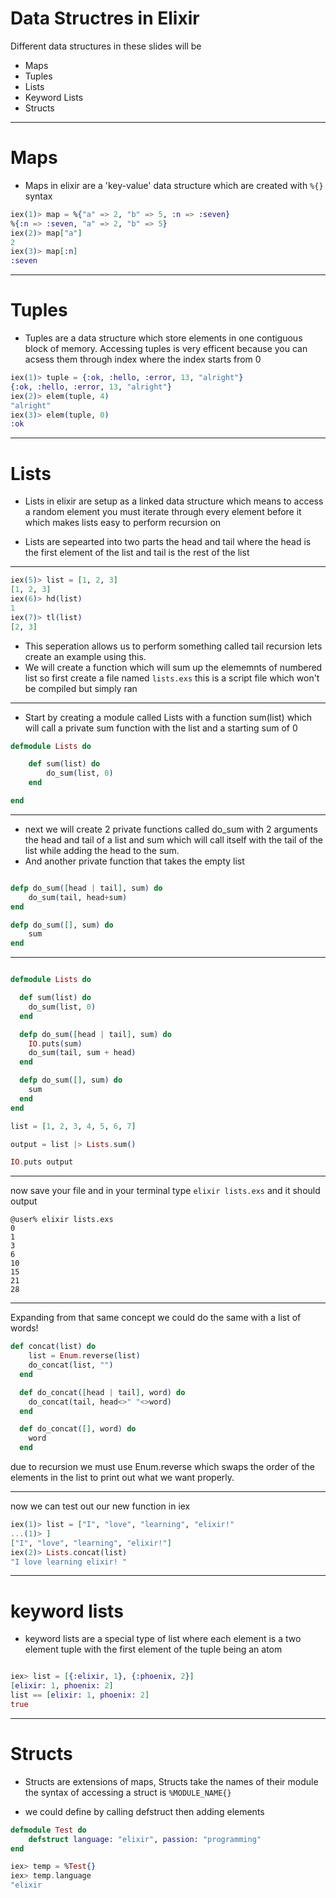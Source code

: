 # Data Structres in Elixir

Different data structures in these slides will be 
- Maps
- Tuples
- Lists 
- Keyword Lists
- Structs

---

# Maps

- Maps in elixir are a 'key-value' data structure which are created with ```%{}``` syntax

```elixir
iex(1)> map = %{"a" => 2, "b" => 5, :n => :seven}
%{:n => :seven, "a" => 2, "b" => 5}
iex(2)> map["a"]
2
iex(3)> map[:n] 
:seven
```

---

# Tuples

- Tuples are a data structure which store elements in one contiguous block of memory. Accessing tuples is very efficent because you can acsess them through index where the index starts from 0

```elixir
iex(1)> tuple = {:ok, :hello, :error, 13, "alright"}
{:ok, :hello, :error, 13, "alright"}
iex(2)> elem(tuple, 4)
"alright"
iex(3)> elem(tuple, 0)
:ok
```

---

# Lists

- Lists in elixir are setup as a linked data structure which means to access a random element you must iterate through every element before it which makes lists easy to perform recursion on

- Lists are sepearted into two parts the head and tail where the head is the first element of the list and tail is the rest of the list

---

```elixir
iex(5)> list = [1, 2, 3] 
[1, 2, 3]
iex(6)> hd(list)
1
iex(7)> tl(list)
[2, 3]
```

- This seperation allows us to perform something called tail recursion
lets create an example using this.
- We will create a function which will sum up the elememnts of numbered list
so first create a file named ```lists.exs``` this is a script file which won't be compiled but simply ran

---

- Start by creating a module called Lists with a function sum(list) which will call a private sum function with the list and a starting sum of 0

```elixir
defmodule Lists do

    def sum(list) do
        do_sum(list, 0)
    end

end
```

---

- next we will create 2 private functions called do_sum with 2 arguments the head and tail of a list and sum which will call itself with the tail of the list while adding the head to the sum.
- And another private function that takes the empty list

```elixir

defp do_sum([head | tail], sum) do
    do_sum(tail, head+sum)
end

defp do_sum([], sum) do
    sum
end
```

--- 

```elixir

defmodule Lists do

  def sum(list) do
    do_sum(list, 0)
  end

  defp do_sum([head | tail], sum) do
    IO.puts(sum)
    do_sum(tail, sum + head)
  end

  defp do_sum([], sum) do
    sum
  end
end

list = [1, 2, 3, 4, 5, 6, 7]

output = list |> Lists.sum()

IO.puts output

```

---

now save your file and in your terminal type 
``` elixir lists.exs ``` and it should output 

```
@user% elixir lists.exs
0
1
3
6
10
15
21
28
```

---

Expanding from that same concept we could do the same with a list of words!

```elixir
def concat(list) do
    list = Enum.reverse(list)
    do_concat(list, "")
  end

  def do_concat([head | tail], word) do
    do_concat(tail, head<>" "<>word)
  end

  def do_concat([], word) do
    word
  end

```
due to recursion we must use Enum.reverse which swaps the order of the elements in the list to print out what we want properly.

---

now we can test out our new function in iex

```elixir
iex(1)> list = ["I", "love", "learning", "elixir!"
...(1)> ]
["I", "love", "learning", "elixir!"]
iex(2)> Lists.concat(list)
"I love learning elixir! "

```

---

# keyword lists

- keyword lists are a special type of list where each element is a two element tuple with the first element of the tuple being an atom

```elixir 

iex> list = [{:elixir, 1}, {:phoenix, 2}]
[elixir: 1, phoenix: 2]
list == [elixir: 1, phoenix: 2]
true
```

---

# Structs

- Structs are extensions of maps, Structs take the names of their module 
the syntax of accessing a struct is ``` %MODULE_NAME{} ```

- we could define by calling defstruct then adding elements 

```elixir
defmodule Test do
    defstruct language: "elixir", passion: "programming"
end

iex> temp = %Test{}
iex> temp.language
"elixir
```

